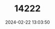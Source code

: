 ---
title: "14222"
category: "Myrmecobius fasciatus"
draft: false
date: 2024-02-22 13:03:50
languages:
  English: ["Banded Anteater", "Numbat"]
  French: ["Fourmilier marsupial rayé"]
  Spanish; Castilian: ["Hormiguero Marsupial"]
---